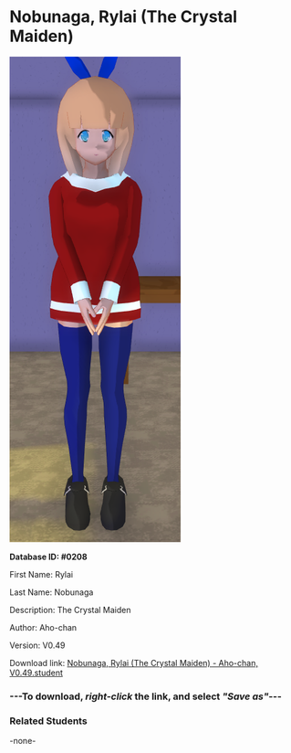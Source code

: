 # Nobunaga, Rylai (The Crystal Maiden)

<img src="../../Files/Images/Nobunaga, Rylai (The Crystal Maiden).png" title="Nobunaga, Rylai (The Crystal Maiden) - Aho-chan, V0.49">

**Database ID: #0208**

First Name: Rylai

Last Name: Nobunaga

Description: The Crystal Maiden

Author: Aho-chan

Version: V0.49

Download link: <a href="https://raw.githubusercontent.com/Arbiter1223/Daigaku-Gurashi-Custom-Students/master/Files/Student%20Files/Nobunaga%2C%20Rylai%20(The%20Crystal%20Maiden)%20-%20Aho-chan%2C%20V0.49.student">Nobunaga, Rylai (The Crystal Maiden) - Aho-chan, V0.49.student</a>

### ---**To download, _right-click_ the link, and select _"Save as"_**---

### Related Students

-none-
